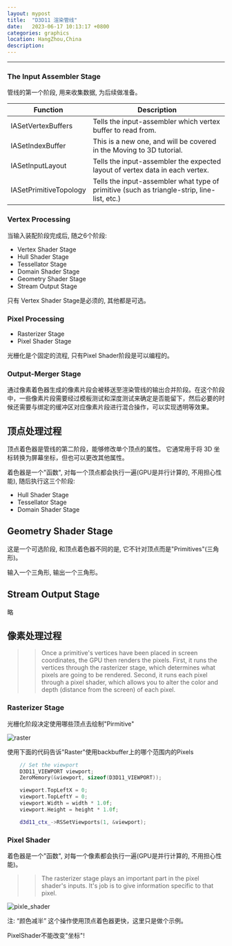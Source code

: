 ```yaml
---
layout: mypost
title:  "D3D11 渲染管线"
date:   2023-06-17 10:13:17 +0800
categories: graphics 
location: HangZhou,China 
description:  
---
```

---

### The Input Assembler Stage

管线的第一个阶段, 用来收集数据, 为后续做准备。


| Function	            | Description                                                                       |
|  ----                 | ----                                                                              |
|IASetVertexBuffers	    | Tells the input-assembler which vertex buffer to read from.                       |
|IASetIndexBuffer       | This is a new one, and will be covered in the Moving to 3D tutorial.              |
|IASetInputLayout       | Tells the input-assembler the expected layout of vertex data in each vertex.      |
|IASetPrimitiveTopology	| Tells the input-assembler what type of primitive (such as triangle-strip, line-list, etc.) |

### Vertex Processing

当输入装配阶段完成后, 随之6个阶段:

* Vertex Shader Stage
* Hull Shader Stage
* Tessellator Stage
* Domain Shader Stage
* Geometry Shader Stage
* Stream Output Stage

只有 Vertex Shader Stage是必须的, 其他都是可选。

### Pixel Processing

* Rasterizer Stage 
* Pixel Shader Stage

光栅化是个固定的流程, 只有Pixel Shader阶段是可以编程的。

### Output-Merger Stage

通过像素着色器生成的像素片段会被移送至渲染管线的输出合并阶段。在这个阶段中，一些像素片段需要经过模板测试和深度测试来确定是否能留下，然后必要的时候还需要与绑定的缓冲区对应像素片段进行混合操作，可以实现透明等效果。

## 顶点处理过程

顶点着色器是管线的第二阶段，能够修改单个顶点的属性。 它通常用于将 3D 坐标转换为屏幕坐标，但也可以更改其他属性。

着色器是一个"函数", 对每一个顶点都会执行一遍(GPU是并行计算的, 不用担心性能), 随后执行这三个阶段:

* Hull Shader Stage
* Tessellator Stage
* Domain Shader Stage

## Geometry Shader Stage

这是一个可选阶段, 和顶点着色器不同的是, 它不针对顶点而是"Primitives"(三角形)。

输入一个三角形, 输出一个三角形。

## Stream Output Stage

略

## 像素处理过程

>> Once a primitive's vertices have been placed in screen coordinates, the GPU then renders the pixels. First, it runs the vertices through the rasterizer stage, which determines what pixels are going to be rendered. Second, it runs each pixel through a pixel shader, which allows you to alter the color and depth (distance from the screen) of each pixel.

### Rasterizer Stage

光栅化阶段决定使用哪些顶点去绘制"Pirmitive"

![raster](raster.jpg)

使用下面的代码告诉"Raster"使用backbuffer上的哪个范围内的Pixels
```C++
    // Set the viewport
    D3D11_VIEWPORT viewport;
    ZeroMemory(&viewport, sizeof(D3D11_VIEWPORT));

    viewport.TopLeftX = 0;
    viewport.TopLeftY = 0;
    viewport.Width = width * 1.0f;
    viewport.Height = height * 1.0f;

    d3d11_ctx_->RSSetViewports(1, &viewport);
```

### Pixel Shader

着色器是一个"函数", 对每一个像素都会执行一遍(GPU是并行计算的, 不用担心性能)。

>> The rasterizer stage plays an important part in the pixel shader's inputs. It's job is to give information specific to that pixel.

![pixle_shader](pixel_shader.jpg)

注: “颜色减半” 这个操作使用顶点着色器更快，这里只是做个示例。

PixelShader不能改变"坐标"!

